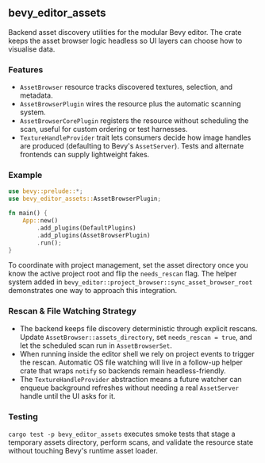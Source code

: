 ## bevy_editor_assets

Backend asset discovery utilities for the modular Bevy editor. The crate keeps
the asset browser logic headless so UI layers can choose how to visualise data.

### Features

- `AssetBrowser` resource tracks discovered textures, selection, and metadata.
- `AssetBrowserPlugin` wires the resource plus the automatic scanning system.
- `AssetBrowserCorePlugin` registers the resource without scheduling the scan,
  useful for custom ordering or test harnesses.
- `TextureHandleProvider` trait lets consumers decide how image handles are
  produced (defaulting to Bevy's `AssetServer`). Tests and alternate frontends
  can supply lightweight fakes.

### Example

```rust
use bevy::prelude::*;
use bevy_editor_assets::AssetBrowserPlugin;

fn main() {
    App::new()
        .add_plugins(DefaultPlugins)
        .add_plugins(AssetBrowserPlugin)
        .run();
}
```

To coordinate with project management, set the asset directory once you know the
active project root and flip the `needs_rescan` flag. The helper system added in
`bevy_editor::project_browser::sync_asset_browser_root` demonstrates one way to
approach this integration.

### Rescan & File Watching Strategy

- The backend keeps file discovery deterministic through explicit rescans.
  Update `AssetBrowser::assets_directory`, set `needs_rescan = true`, and let the
  scheduled scan run in `AssetBrowserSet`.
- When running inside the editor shell we rely on project events to trigger the
  rescan. Automatic OS file watching will live in a follow-up helper crate that
  wraps `notify` so backends remain headless-friendly.
- The `TextureHandleProvider` abstraction means a future watcher can enqueue
  background refreshes without needing a real `AssetServer` handle until the UI
  asks for it.

### Testing

`cargo test -p bevy_editor_assets` executes smoke tests that stage a temporary
assets directory, perform scans, and validate the resource state without
touching Bevy's runtime asset loader.

